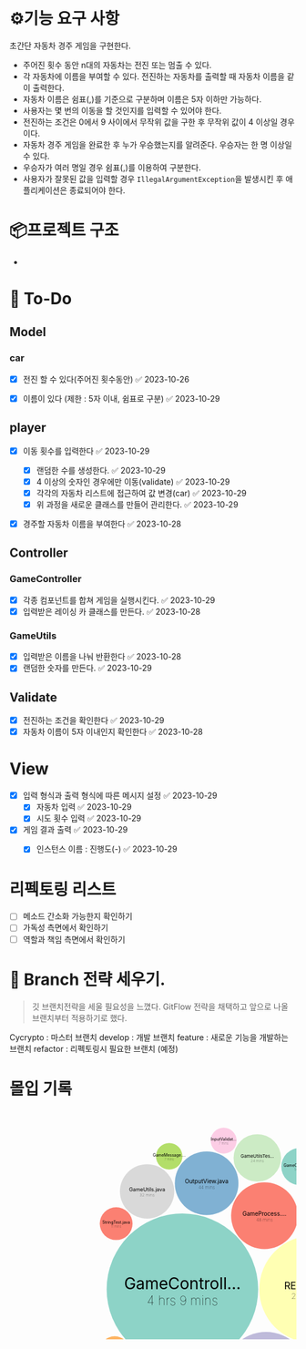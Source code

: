 # ⚙️기능 요구 사항
초간단 자동차 경주 게임을 구현한다.

- 주어진 횟수 동안 n대의 자동차는 전진 또는 멈출 수 있다.
- 각 자동차에 이름을 부여할 수 있다. 전진하는 자동차를 출력할 때 자동차 이름을 같이 출력한다.
- 자동차 이름은 쉼표(,)를 기준으로 구분하며 이름은 5자 이하만 가능하다.
- 사용자는 몇 번의 이동을 할 것인지를 입력할 수 있어야 한다.
- 전진하는 조건은 0에서 9 사이에서 무작위 값을 구한 후 무작위 값이 4 이상일 경우이다.
- 자동차 경주 게임을 완료한 후 누가 우승했는지를 알려준다. 우승자는 한 명 이상일 수 있다.
- 우승자가 여러 명일 경우 쉼표(,)를 이용하여 구분한다.
- 사용자가 잘못된 값을 입력할 경우 `IllegalArgumentException`을 발생시킨 후 애플리케이션은 종료되어야 한다.


# 📦프로젝트 구조
-

# 🔎 To-Do
## Model
### car
- [x] 전진 할 수 있다(주어진 횟수동안) ✅ 2023-10-26
- [x] 이름이 있다 (제한 : 5자 이내, 쉼표로 구분) ✅ 2023-10-29


## player
- [x] 이동 횟수를 입력한다 ✅ 2023-10-29
	- [x] 랜덤한 수를 생성한다. ✅ 2023-10-29
	- [x] 4 이상의 숫자인 경우에만 이동(validate) ✅ 2023-10-29
	- [x] 각각의 자동차 리스트에 접근하여 값 변경(car) ✅ 2023-10-29
	- [x] 위 과정을 새로운 클래스를 만들어 관리한다. ✅ 2023-10-29
- [x] 경주할 자동차 이름을 부여한다 ✅ 2023-10-28


## Controller
### GameController
- [x] 각종 컴포넌트를 합쳐 게임을 실행시킨다. ✅ 2023-10-29
- [x] 입력받은 레이싱 카 클래스를 만든다. ✅ 2023-10-28
### GameUtils
- [x] 입력받은 이름을 나눠 반환한다 ✅ 2023-10-28
- [x] 랜덤한 숫자를 만든다. ✅ 2023-10-29

## Validate
- [x] 전진하는 조건을 확인한다 ✅ 2023-10-29
- [x] 자동차 이름이 5자 이내인지 확인한다 ✅ 2023-10-28

# View
- [x] 입력 형식과 출력 형식에 따른 메시지 설정 ✅ 2023-10-29
	- [x] 자동차 입력 ✅ 2023-10-29
	- [x] 시도 횟수 입력 ✅ 2023-10-29

- [x] 게임 결과 출력 ✅ 2023-10-29
	- [x] 인스턴스 이름 : 진행도(-) ✅ 2023-10-29


# 리펙토링 리스트
 - [ ] 메소드 간소화 가능한지 확인하기
 - [ ] 가독성 측면에서 확인하기
 - [ ] 역할과 책임 측면에서 확인하기
#  🌳 Branch 전략 세우기.
> 깃 브랜치전략을 세울 필요성을 느꼈다. 
> GitFlow 전략을 채택하고 앞으로 나올 브랜치부터 적용하기로 했다.

Cycrypto : 마스터 브랜치
develop : 개발 브랜치
feature : 새로운 기능을 개발하는 브랜치
refactor : 리펙토링시 필요한 브랜치 (예정)


# 몰입 기록

<svg width="748" height="598.4"><g transform="translate(30,30)"><circle class="bubble" r="133.07693322638707" cx="273.65480464041167" cy="286.07696172198666" style="fill: rgb(141, 211, 199);"><title>/Users/cycrpto/Desktop/My Brain/1.Projects/우아한테크코스/프리코스/week2/java-racingcar-6/src/main/java/racingcar/controller/GameController.java</title></circle><circle class="bubble" r="94.15890807631294" cx="502.8482342697274" cy="286.07696172198666" style="fill: rgb(255, 255, 179);"><title>/Users/cycrpto/Desktop/My Brain/1.Projects/우아한테크코스/프리코스/week2/java-racingcar-6/docs/README.md</title></circle><circle class="bubble" r="74.64498973581148" cx="420.5517741568541" cy="435.699078406658" style="fill: rgb(190, 186, 218);"><title>/Users/cycrpto/Desktop/My Brain/1.Projects/우아한테크코스/프리코스/week2/java-racingcar-6/src/main/java/racingcar/model/RacingCar.java</title></circle><circle class="bubble" r="58.58118901142333" cx="417.8240720512194" cy="156.83971588473332" style="fill: rgb(251, 128, 114);"><title>/Users/cycrpto/Desktop/My Brain/1.Projects/우아한테크코스/프리코스/week2/java-racingcar-6/src/main/java/racingcar/controller/GameProcess.java</title></circle><circle class="bubble" r="55.90129088818507" cx="316.22863230902595" cy="99.94809864530097" style="fill: rgb(128, 177, 211);"><title>/Users/cycrpto/Desktop/My Brain/1.Projects/우아한테크코스/프리코스/week2/java-racingcar-6/src/main/java/racingcar/view/OutputView.java</title></circle><circle class="bubble" r="55.02968350607204" cx="294.90751509532424" cy="474.94920516463156" style="fill: rgb(253, 180, 98);"><title>/Users/cycrpto/Desktop/My Brain/1.Projects/우아한테크코스/프리코스/week2/java-racingcar-6/src/main/java/racingcar/model/CarList.java</title></circle><circle class="bubble" r="51.16225468630165" cx="528.4008826049159" cy="141.03182155706543" style="fill: rgb(179, 222, 105);"><title>/Users/cycrpto/Desktop/My Brain/1.Projects/우아한테크코스/프리코스/week2/java-racingcar-6/src/test/java/racingcar/controller/GameProcessTest.java</title></circle><circle class="bubble" r="48.05332810166579" cx="544.6621752653991" cy="424.04990340294114" style="fill: rgb(252, 205, 229);"><title>/Users/cycrpto/Desktop/My Brain/1.Projects/우아한테크코스/프리코스/week2/java-racingcar-6/src/main/java/racingcar/validator/InputValidation.java</title></circle><circle class="bubble" r="47.715994672424344" cx="211.61720741948056" cy="114.1784808918361" style="fill: rgb(217, 217, 217);"><title>/Users/cycrpto/Desktop/My Brain/1.Projects/우아한테크코스/프리코스/week2/java-racingcar-6/src/main/java/racingcar/controller/GameUtils.java</title></circle><circle class="bubble" r="41.86165230665616" cx="200.10462425554832" cy="446.95774768333376" style="fill: rgb(188, 128, 189);"><title>/Users/cycrpto/Desktop/My Brain/1.Projects/우아한테크코스/프리코스/week2/java-racingcar-6/src/main/java/racingcar/view/InputView.java</title></circle><circle class="bubble" r="41.69984377601718" cx="405.2530485800042" cy="55.37689010016476" style="fill: rgb(204, 235, 197);"><title>/Users/cycrpto/Desktop/My Brain/1.Projects/우아한테크코스/프리코스/week2/java-racingcar-6/src/test/java/racingcar/controller/GameUtilsTest.java</title></circle><circle class="bubble" r="34.213143302385305" cx="365.9544868056102" cy="532.1317508547938" style="fill: rgb(255, 237, 111);"><title>/Users/cycrpto/Desktop/My Brain/1.Projects/우아한테크코스/프리코스/week2/java-racingcar-6/src/test/java/racingcar/controller/GameControllerTest.java</title></circle><circle class="bubble" r="32.462451391457485" cx="479.843690169944" cy="70.55822239858475" style="fill: rgb(141, 211, 199);"><title>/Users/cycrpto/Desktop/My Brain/1.Projects/우아한테크코스/프리코스/week2/java-racingcar-6/src/main/java/racingcar/global/GameConfig.java</title></circle><circle class="bubble" r="31.667861596247743" cx="593.1993710118439" cy="195.7137267274987" style="fill: rgb(255, 255, 179);"><title>/Users/cycrpto/Desktop/My Brain/1.Projects/우아한테크코스/프리코스/week2/java-racingcar-6/src/main/java/racingcar/model/RacingCarList.java</title></circle><circle class="bubble" r="28.906608948685477" cx="598.6112840734564" cy="366.4524254161349" style="fill: rgb(190, 186, 218);"><title>/Users/cycrpto/Desktop/My Brain/1.Projects/우아한테크코스/프리코스/week2/java-racingcar-6/src/main/java/racingcar/model/Cars.java</title></circle><circle class="bubble" r="28.79678339128576" cx="157.26474138235355" cy="170.77713668077635" style="fill: rgb(251, 128, 114);"><title>/Users/cycrpto/Desktop/My Brain/1.Projects/우아한테크코스/프리코스/week2/java-racingcar-6/src/test/java/study/StringTest.java</title></circle><circle class="bubble" r="26.7742029790996" cx="507.67684610983065" cy="491.3406159096462" style="fill: rgb(128, 177, 211);"><title>/Users/cycrpto/Desktop/My Brain/1.Projects/우아한테크코스/프리코스/week2/java-racingcar-6/src/test/java/racingcar/ApplicationTest.java</title></circle><circle class="bubble" r="25.769336443310817" cx="154.67137661156895" cy="394.24731163823594" style="fill: rgb(253, 180, 98);"><title>/Users/cycrpto/Desktop/My Brain/1.Projects/우아한테크코스/프리코스/week2/java-racingcar-6/src/main/java/racingcar/Application.java</title></circle><circle class="bubble" r="23.203814502623118" cx="250.48209576702197" cy="52.52918632694616" style="fill: rgb(179, 222, 105);"><title>/Users/cycrpto/Desktop/My Brain/1.Projects/우아한테크코스/프리코스/week2/java-racingcar-6/src/main/java/racingcar/constant/GameMessage.java</title></circle><circle class="bubble" r="22.781574596069635" cx="346.13516159604427" cy="25.058297625216483" style="fill: rgb(252, 205, 229);"><title>/Users/cycrpto/Desktop/My Brain/1.Projects/우아한테크코스/프리코스/week2/java-racingcar-6/src/main/java/racingcar/validation/InputValidation.java</title></circle><circle class="bubble" r="18.125577208984815" cx="609.39762792277" cy="244.86436540339932" style="fill: rgb(217, 217, 217);"><title>/Users/cycrpto/Desktop/My Brain/1.Projects/우아한테크코스/프리코스/week2/java-racingcar-6/README.md</title></circle><text class="label" x="273.65480464041167" y="286.07696172198666" pointer-events="none" style="text-anchor: middle; font-size: 28px;">GameControll…</text><text class="label" x="502.8482342697274" y="286.07696172198666" pointer-events="none" style="text-anchor: middle; font-size: 17px;">README.md</text><text class="label" x="420.5517741568541" y="435.699078406658" pointer-events="none" style="text-anchor: middle; font-size: 13px;">RacingCar.java</text><text class="label" x="417.8240720512194" y="156.83971588473332" pointer-events="none" style="text-anchor: middle; font-size: 10px;">GameProcess.…</text><text class="label" x="316.22863230902595" y="99.94809864530097" pointer-events="none" style="text-anchor: middle; font-size: 10px;">OutputView.java</text><text class="label" x="294.90751509532424" y="474.94920516463156" pointer-events="none" style="text-anchor: middle; font-size: 10px;">CarList.java</text><text class="label" x="528.4008826049159" y="141.03182155706543" pointer-events="none" style="text-anchor: middle; font-size: 9px;">GameProcessT…</text><text class="label" x="544.6621752653991" y="424.04990340294114" pointer-events="none" style="text-anchor: middle; font-size: 9px;">InputValidat…</text><text class="label" x="211.61720741948056" y="114.1784808918361" pointer-events="none" style="text-anchor: middle; font-size: 9px;">GameUtils.java</text><text class="label" x="200.10462425554832" y="446.95774768333376" pointer-events="none" style="text-anchor: middle; font-size: 8px;">InputView.java</text><text class="label" x="405.2530485800042" y="55.37689010016476" pointer-events="none" style="text-anchor: middle; font-size: 8px;">GameUtilsTes…</text><text class="label" x="365.9544868056102" y="532.1317508547938" pointer-events="none" style="text-anchor: middle; font-size: 7px;">GameControll…</text><text class="label" x="479.843690169944" y="70.55822239858475" pointer-events="none" style="text-anchor: middle; font-size: 7px;">GameConfig.java</text><text class="label" x="593.1993710118439" y="195.7137267274987" pointer-events="none" style="text-anchor: middle; font-size: 7px;">RacingCarLis…</text><text class="label" x="598.6112840734564" y="366.4524254161349" pointer-events="none" style="text-anchor: middle; font-size: 7px;">Cars.java</text><text class="label" x="157.26474138235355" y="170.77713668077635" pointer-events="none" style="text-anchor: middle; font-size: 7px;">StringTest.java</text><text class="label" x="507.67684610983065" y="491.3406159096462" pointer-events="none" style="text-anchor: middle; font-size: 7px;">ApplicationT…</text><text class="label" x="154.67137661156895" y="394.24731163823594" pointer-events="none" style="text-anchor: middle; font-size: 7px;">Application.…</text><text class="label" x="250.48209576702197" y="52.52918632694616" pointer-events="none" style="text-anchor: middle; font-size: 7px;">GameMessage.…</text><text class="label" x="346.13516159604427" y="25.058297625216483" pointer-events="none" style="text-anchor: middle; font-size: 7px;">InputValidat…</text><text class="label" x="609.39762792277" y="244.86436540339932" pointer-events="none" style="text-anchor: middle; font-size: 6px;">README.md</text><text class="label hours" x="273.65480464041167" y="314.07696172198666" pointer-events="none" style="font-weight: 100; text-anchor: middle; font-size: 22.4px;">4 hrs 9 mins</text><text class="label hours" x="502.8482342697274" y="303.07696172198666" pointer-events="none" style="font-weight: 100; text-anchor: middle; font-size: 13.6px;">2 hrs 5 mins</text><text class="label hours" x="420.5517741568541" y="448.699078406658" pointer-events="none" style="font-weight: 100; text-anchor: middle; font-size: 10.4px;">1 hr 18 mins</text><text class="label hours" x="417.8240720512194" y="166.83971588473332" pointer-events="none" style="font-weight: 100; text-anchor: middle; font-size: 8px;">48 mins</text><text class="label hours" x="316.22863230902595" y="109.94809864530097" pointer-events="none" style="font-weight: 100; text-anchor: middle; font-size: 8px;">44 mins</text><text class="label hours" x="294.90751509532424" y="484.94920516463156" pointer-events="none" style="font-weight: 100; text-anchor: middle; font-size: 8px;">42 mins</text><text class="label hours" x="528.4008826049159" y="150.03182155706543" pointer-events="none" style="font-weight: 100; text-anchor: middle; font-size: 7.2px;">36 mins</text><text class="label hours" x="544.6621752653991" y="433.04990340294114" pointer-events="none" style="font-weight: 100; text-anchor: middle; font-size: 7.2px;">32 mins</text><text class="label hours" x="211.61720741948056" y="123.1784808918361" pointer-events="none" style="font-weight: 100; text-anchor: middle; font-size: 7.2px;">32 mins</text><text class="label hours" x="200.10462425554832" y="454.95774768333376" pointer-events="none" style="font-weight: 100; text-anchor: middle; font-size: 6.4px;">24 mins</text><text class="label hours" x="405.2530485800042" y="63.37689010016476" pointer-events="none" style="font-weight: 100; text-anchor: middle; font-size: 6.4px;">24 mins</text><text class="label hours" x="365.9544868056102" y="539.1317508547938" pointer-events="none" style="font-weight: 100; text-anchor: middle; font-size: 5.6px;">16 mins</text><text class="label hours" x="479.843690169944" y="77.55822239858475" pointer-events="none" style="font-weight: 100; text-anchor: middle; font-size: 5.6px;">14 mins</text><text class="label hours" x="593.1993710118439" y="202.7137267274987" pointer-events="none" style="font-weight: 100; text-anchor: middle; font-size: 5.6px;">14 mins</text><text class="label hours" x="598.6112840734564" y="373.4524254161349" pointer-events="none" style="font-weight: 100; text-anchor: middle; font-size: 5.6px;">11 mins</text><text class="label hours" x="157.26474138235355" y="177.77713668077635" pointer-events="none" style="font-weight: 100; text-anchor: middle; font-size: 5.6px;">11 mins</text><text class="label hours" x="507.67684610983065" y="498.3406159096462" pointer-events="none" style="font-weight: 100; text-anchor: middle; font-size: 5.6px;">10 mins</text><text class="label hours" x="154.67137661156895" y="401.24731163823594" pointer-events="none" style="font-weight: 100; text-anchor: middle; font-size: 5.6px;">9 mins</text><text class="label hours" x="250.48209576702197" y="59.52918632694616" pointer-events="none" style="font-weight: 100; text-anchor: middle; font-size: 5.6px;">7 mins</text><text class="label hours" x="346.13516159604427" y="32.05829762521648" pointer-events="none" style="font-weight: 100; text-anchor: middle; font-size: 5.6px;">7 mins</text><text class="label hours" x="609.39762792277" y="250.86436540339932" pointer-events="none" style="font-weight: 100; text-anchor: middle; font-size: 4.8px;">4 mins</text></g></svg>
